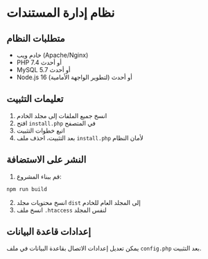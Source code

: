 # نظام إدارة المستندات

## متطلبات النظام
- خادم ويب (Apache/Nginx)
- PHP 7.4 أو أحدث
- MySQL 5.7 أو أحدث
- Node.js 16 أو أحدث (لتطوير الواجهة الأمامية)

## تعليمات التثبيت
1. انسخ جميع الملفات إلى مجلد الخادم
2. افتح `install.php` في المتصفح
3. اتبع خطوات التثبيت
4. بعد التثبيت، احذف ملف `install.php` لأمان النظام

## النشر على الاستضافة
1. قم ببناء المشروع:
```bash
npm run build
```
2. انسخ محتويات مجلد `dist` إلى المجلد العام للخادم
3. انسخ ملف `.htaccess` لنفس المجلد

## إعدادات قاعدة البيانات
يمكن تعديل إعدادات الاتصال بقاعدة البيانات في ملف `config.php` بعد التثبيت.
